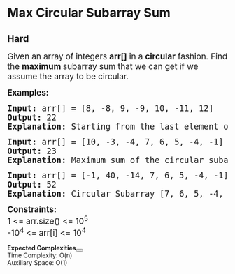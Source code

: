# Max Circular Subarray Sum
## Hard
<div class="problems_problem_content__Xm_eO"><p><span style="font-size: 14pt;">Given an array of integers <strong>arr[]</strong> in a <strong>circular</strong> fashion. Find </span><span style="font-size: 14pt;">the <strong>maximum </strong>subarray sum that we can get if we assume the array to be circular.</span></p>
<p><span style="font-size: 14pt;"><strong>Examples:</strong></span></p>
<pre><span style="font-size: 14pt;"><strong>Input: </strong>arr[] = [8, -8, 9, -9, 10, -11, 12]
<strong>Output: </strong>22<strong>
Explanation: </strong>Starting from the last element of the array, i.e, 12, and moving in a circular fashion, we have max subarray as 12, 8, -8, 9, -9, 10, which gives maximum sum as 22.</span></pre>
<pre><span style="font-size: 14pt;"><strong>Input: </strong>arr[] = [10, -3, -4, 7, 6, 5, -4, -1]
<strong>Output: </strong>23<strong>
Explanation: </strong>Maximum sum of the circular subarray is 23. The subarray is [7, 6, 5, -4, -1, 10].<br></span></pre>
<pre><span style="font-size: 14pt;"><strong>Input: </strong>arr[] = [-1, 40, -14, 7, 6, 5, -4, -1] </span><br><span style="font-size: 14pt;"><strong>Output: </strong>52<strong>
Explanation: </strong>Circular Subarray [7, 6, 5, -4, -1, -1, 40] has the maximum sum, which is 52.</span></pre>
<p><span style="font-size: 14pt;"><strong>Constraints:</strong><br>1 &lt;= arr.size() &lt;= 10<sup>5</sup><br>-10<sup>4&nbsp;</sup>&lt;= arr[i] &lt;= 10<sup>4</sup></span></p></div>

<div class="problems_accordion_tags__JJ2DX problems_active_tags__3RExF "><div class="active title problems_active_tag_title__cgl9e"><div class="problems_tag_container__kWANg"><strong>Expected Complexities</strong><button class="ui mini circular icon button problems_tag_dropdown__x6C2I"><i aria-hidden="true" class="dropdown icon"></i></button></div></div><div class="ui divider g-m-0"></div><div class="content active"><div class="ui labels"><div target="_blank" class="ui label">Time Complexity: O(n)</div><div target="_blank" class="ui label">Auxiliary Space: O(1)</div></div></div></div>